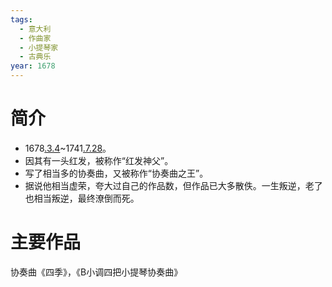 ```yaml
---
tags:
  - 意大利
  - 作曲家
  - 小提琴家
  - 古典乐
year: 1678
---
```

# 简介

- 1678[.3.4](2024-03-04.md)~1741[.7.28](2024-07-28.md)。
- 因其有一头红发，被称作“红发神父”。
- 写了相当多的协奏曲，又被称作“协奏曲之王”。
- 据说他相当虚荣，夸大过自己的作品数，但作品已大多散佚。一生叛逆，老了也相当叛逆，最终潦倒而死。
# 主要作品

协奏曲《四季》，《B小调四把小提琴协奏曲》
